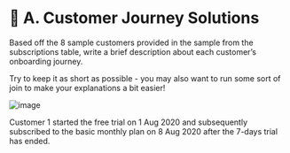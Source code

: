 # 🥑 A. Customer Journey Solutions

Based off the 8 sample customers provided in the sample from the subscriptions table, write a brief description about each customer’s onboarding journey.

Try to keep it as short as possible - you may also want to run some sort of join to make your explanations a bit easier!

![image](https://user-images.githubusercontent.com/81607668/129756709-75919d79-e1cd-4187-a129-bdf90a65e196.png)

Customer 1 started the free trial on 1 Aug 2020 and subsequently subscribed to the basic monthly plan on 8 Aug 2020 after the 7-days trial has ended.



